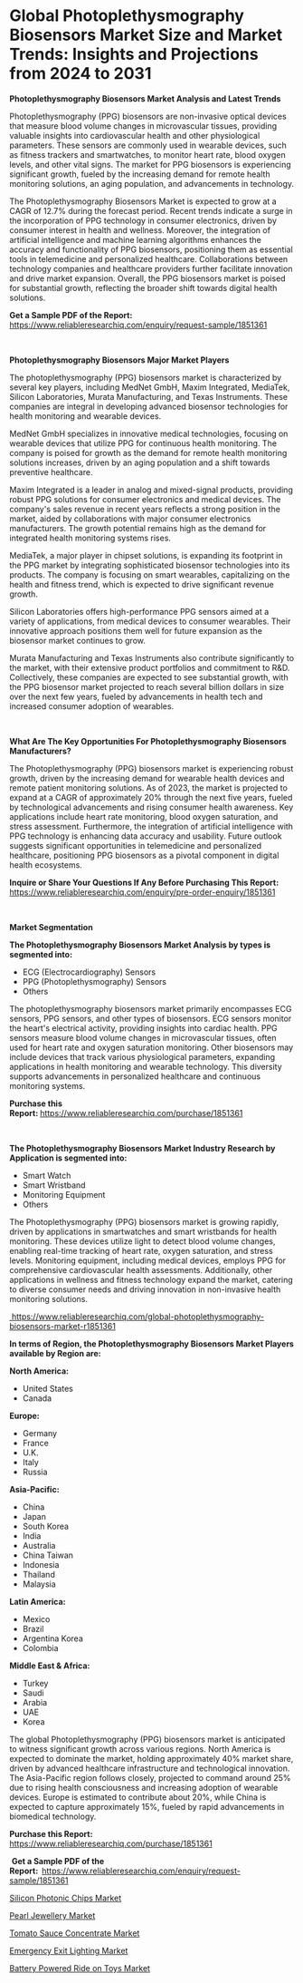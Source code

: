 <p><h1>Global Photoplethysmography Biosensors Market Size and Market Trends: Insights and Projections from 2024 to 2031</h1></p><p><strong>Photoplethysmography Biosensors Market Analysis and Latest Trends</strong></p>
<p><p>Photoplethysmography (PPG) biosensors are non-invasive optical devices that measure blood volume changes in microvascular tissues, providing valuable insights into cardiovascular health and other physiological parameters. These sensors are commonly used in wearable devices, such as fitness trackers and smartwatches, to monitor heart rate, blood oxygen levels, and other vital signs. The market for PPG biosensors is experiencing significant growth, fueled by the increasing demand for remote health monitoring solutions, an aging population, and advancements in technology.</p><p>The Photoplethysmography Biosensors Market is expected to grow at a CAGR of 12.7% during the forecast period. Recent trends indicate a surge in the incorporation of PPG technology in consumer electronics, driven by consumer interest in health and wellness. Moreover, the integration of artificial intelligence and machine learning algorithms enhances the accuracy and functionality of PPG biosensors, positioning them as essential tools in telemedicine and personalized healthcare. Collaborations between technology companies and healthcare providers further facilitate innovation and drive market expansion. Overall, the PPG biosensors market is poised for substantial growth, reflecting the broader shift towards digital health solutions.</p></p>
<p><strong>Get a Sample PDF of the Report:&nbsp;</strong> <a href="https://www.reliableresearchiq.com/enquiry/request-sample/1851361?utm_campaign=1472&utm_medium=2&utm_source=Github&utm_content=ia&utm_term=18102024&utm_id=photoplethysmography-biosensors">https://www.reliableresearchiq.com/enquiry/request-sample/1851361</a></p>
<p>&nbsp;</p>
<p><strong>Photoplethysmography Biosensors Major Market Players</strong></p>
<p><p>The photoplethysmography (PPG) biosensors market is characterized by several key players, including MedNet GmbH, Maxim Integrated, MediaTek, Silicon Laboratories, Murata Manufacturing, and Texas Instruments. These companies are integral in developing advanced biosensor technologies for health monitoring and wearable devices.</p><p>MedNet GmbH specializes in innovative medical technologies, focusing on wearable devices that utilize PPG for continuous health monitoring. The company is poised for growth as the demand for remote health monitoring solutions increases, driven by an aging population and a shift towards preventive healthcare.</p><p>Maxim Integrated is a leader in analog and mixed-signal products, providing robust PPG solutions for consumer electronics and medical devices. The company's sales revenue in recent years reflects a strong position in the market, aided by collaborations with major consumer electronics manufacturers. The growth potential remains high as the demand for integrated health monitoring systems rises.</p><p>MediaTek, a major player in chipset solutions, is expanding its footprint in the PPG market by integrating sophisticated biosensor technologies into its products. The company is focusing on smart wearables, capitalizing on the health and fitness trend, which is expected to drive significant revenue growth.</p><p>Silicon Laboratories offers high-performance PPG sensors aimed at a variety of applications, from medical devices to consumer wearables. Their innovative approach positions them well for future expansion as the biosensor market continues to grow.</p><p>Murata Manufacturing and Texas Instruments also contribute significantly to the market, with their extensive product portfolios and commitment to R&D. Collectively, these companies are expected to see substantial growth, with the PPG biosensor market projected to reach several billion dollars in size over the next few years, fueled by advancements in health tech and increased consumer adoption of wearables.</p></p>
<p>&nbsp;</p>
<p><strong>What Are The Key Opportunities For Photoplethysmography Biosensors Manufacturers?</strong></p>
<p><p>The Photoplethysmography (PPG) biosensors market is experiencing robust growth, driven by the increasing demand for wearable health devices and remote patient monitoring solutions. As of 2023, the market is projected to expand at a CAGR of approximately 20% through the next five years, fueled by technological advancements and rising consumer health awareness. Key applications include heart rate monitoring, blood oxygen saturation, and stress assessment. Furthermore, the integration of artificial intelligence with PPG technology is enhancing data accuracy and usability. Future outlook suggests significant opportunities in telemedicine and personalized healthcare, positioning PPG biosensors as a pivotal component in digital health ecosystems.</p></p>
<p><strong>Inquire or Share Your Questions If Any Before Purchasing This Report:</strong> <a href="https://www.reliableresearchiq.com/enquiry/pre-order-enquiry/1851361?utm_campaign=1472&utm_medium=2&utm_source=Github&utm_content=ia&utm_term=18102024&utm_id=photoplethysmography-biosensors">https://www.reliableresearchiq.com/enquiry/pre-order-enquiry/1851361</a></p>
<p>&nbsp;</p>
<p><strong>Market Segmentation</strong></p>
<p><strong>The Photoplethysmography Biosensors Market Analysis by types is segmented into:</strong></p>
<p><ul><li>ECG (Electrocardiography) Sensors</li><li>PPG (Photoplethysmography) Sensors</li><li>Others</li></ul></p>
<p><p>The photoplethysmography biosensors market primarily encompasses ECG sensors, PPG sensors, and other types of biosensors. ECG sensors monitor the heart's electrical activity, providing insights into cardiac health. PPG sensors measure blood volume changes in microvascular tissues, often used for heart rate and oxygen saturation monitoring. Other biosensors may include devices that track various physiological parameters, expanding applications in health monitoring and wearable technology. This diversity supports advancements in personalized healthcare and continuous monitoring systems.</p></p>
<p><strong>Purchase this Report:&nbsp;</strong><a href="https://www.reliableresearchiq.com/purchase/1851361?utm_campaign=1472&utm_medium=2&utm_source=Github&utm_content=ia&utm_term=18102024&utm_id=photoplethysmography-biosensors">https://www.reliableresearchiq.com/purchase/1851361</a></p>
<p>&nbsp;</p>
<p><strong>The Photoplethysmography Biosensors Market Industry Research by Application is segmented into:</strong></p>
<p><ul><li>Smart Watch</li><li>Smart Wristband</li><li>Monitoring Equipment</li><li>Others</li></ul></p>
<p><p>The Photoplethysmography (PPG) biosensors market is growing rapidly, driven by applications in smartwatches and smart wristbands for health monitoring. These devices utilize light to detect blood volume changes, enabling real-time tracking of heart rate, oxygen saturation, and stress levels. Monitoring equipment, including medical devices, employs PPG for comprehensive cardiovascular health assessments. Additionally, other applications in wellness and fitness technology expand the market, catering to diverse consumer needs and driving innovation in non-invasive health monitoring solutions.</p></p>
<p><a href="https://www.reliableresearchiq.com/global-photoplethysmography-biosensors-market-r1851361?utm_campaign=1472&utm_medium=2&utm_source=Github&utm_content=ia&utm_term=18102024&utm_id=photoplethysmography-biosensors">&nbsp;https://www.reliableresearchiq.com/global-photoplethysmography-biosensors-market-r1851361</a></p>
<p><strong>In terms of Region, the Photoplethysmography Biosensors Market Players available by Region are:</strong></p>
<p>
    <p> <strong> North America: </strong>
        <ul>
            <li>United States</li>
            <li>Canada</li>
        </ul>
        </p> 
    <p> <strong> Europe: </strong>
        <ul>
            <li>Germany</li>
            <li>France</li>
            <li>U.K.</li>
            <li>Italy</li>
            <li>Russia</li>
        </ul>
        </p> 
    <p> <strong> Asia-Pacific: </strong>
        <ul>
            <li>China</li>
            <li>Japan</li>
            <li>South Korea</li>
            <li>India</li>
            <li>Australia</li>
            <li>China Taiwan</li>
            <li>Indonesia</li>
            <li>Thailand</li>
            <li>Malaysia</li>
        </ul>
        </p> 
    <p> <strong> Latin America: </strong>
        <ul>
            <li>Mexico</li>
            <li>Brazil</li>
            <li>Argentina Korea</li>
            <li>Colombia</li>
        </ul>
        </p> 
    <p> <strong> Middle East & Africa: </strong>
        <ul>
            <li>Turkey</li>
            <li>Saudi</li>
            <li>Arabia</li>
            <li>UAE</li>
            <li>Korea</li>
        </ul>
    </p>
    </p>
<p><p>The global Photoplethysmography (PPG) biosensors market is anticipated to witness significant growth across various regions. North America is expected to dominate the market, holding approximately 40% market share, driven by advanced healthcare infrastructure and technological innovation. The Asia-Pacific region follows closely, projected to command around 25% due to rising health consciousness and increasing adoption of wearable devices. Europe is estimated to contribute about 20%, while China is expected to capture approximately 15%, fueled by rapid advancements in biomedical technology.</p></p>
<p><strong>Purchase this Report: </strong><a href="https://www.reliableresearchiq.com/purchase/1851361?utm_campaign=1472&utm_medium=2&utm_source=Github&utm_content=ia&utm_term=18102024&utm_id=photoplethysmography-biosensors">https://www.reliableresearchiq.com/purchase/1851361</a></p>
<p>&nbsp;<strong>Get a Sample PDF of the Report:&nbsp;&nbsp;</strong><a href="https://www.reliableresearchiq.com/enquiry/request-sample/1851361?utm_campaign=1472&utm_medium=2&utm_source=Github&utm_content=ia&utm_term=18102024&utm_id=photoplethysmography-biosensors">https://www.reliableresearchiq.com/enquiry/request-sample/1851361</a></p>
<p><strong></strong></p>
<p><p><a href="https://www.linkedin.com/pulse/global-silicon-photonic-chips-industry-analysis-report-market-g5e6c?utm_campaign=1472&utm_medium=2&utm_source=Github&utm_content=ia&utm_term=18102024&utm_id=photoplethysmography-biosensors">Silicon Photonic Chips Market</a></p><p><a href="https://www.linkedin.com/pulse/global-pearl-jewellery-market-focus-application-end-use-industry-rf3cc?utm_campaign=1472&utm_medium=2&utm_source=Github&utm_content=ia&utm_term=18102024&utm_id=photoplethysmography-biosensors">Pearl Jewellery Market</a></p><p><a href="https://www.linkedin.com/pulse/global-tomato-sauce-concentrate-market-analysis-trends-forecasts-ezrie?utm_campaign=1472&utm_medium=2&utm_source=Github&utm_content=ia&utm_term=18102024&utm_id=photoplethysmography-biosensors">Tomato Sauce Concentrate Market</a></p><p><a href="https://www.linkedin.com/pulse/investment-opportunities-emergency-exit-lighting-sector-risk-weckc?utm_campaign=1472&utm_medium=2&utm_source=Github&utm_content=ia&utm_term=18102024&utm_id=photoplethysmography-biosensors">Emergency Exit Lighting Market</a></p><p><a href="https://www.linkedin.com/pulse/battery-powered-ride-toys-ecosystem-mapping-innovation-7hnme?utm_campaign=1472&utm_medium=2&utm_source=Github&utm_content=ia&utm_term=18102024&utm_id=photoplethysmography-biosensors">Battery Powered Ride on Toys Market</a></p></p>